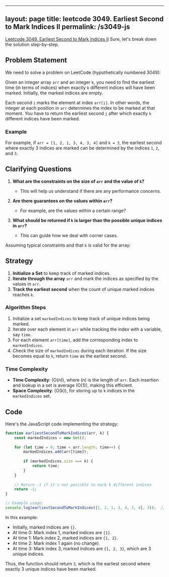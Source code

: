 
---
layout: page
title: leetcode 3049. Earliest Second to Mark Indices II
permalink: /s3049-js
---
[Leetcode 3049. Earliest Second to Mark Indices II](https://algoadvance.github.io/algoadvance/l3049)
Sure, let's break down the solution step-by-step.

## Problem Statement

We need to solve a problem on LeetCode (hypothetically numbered 3049):

Given an integer array `arr` and an integer `k`, you need to find the earliest time (in terms of indices) when exactly `k` different indices will have been marked. Initially, the marked indices are empty.

Each second `i` marks the element at index `arr[i]`. In other words, the integer at each position in `arr` determines the index to be marked at that moment. You have to return the earliest second `j` after which exactly `k` different indices have been marked.

### Example

For example, if `arr = [1, 2, 1, 3, 4, 3, 4]` and `k = 3`, the earliest second where exactly 3 indices are marked can be determined by the indices `1`, `2`, and `3`.

## Clarifying Questions

1. **What are the constraints on the size of `arr` and the value of `k`?**
   - This will help us understand if there are any performance concerns.
   
2. **Are there guarantees on the values within `arr`?**
   - For example, are the values within a certain range?

3. **What should be returned if `k` is larger than the possible unique indices in `arr`?**
   - This can guide how we deal with corner cases.

Assuming typical constraints and that `k` is valid for the array:

## Strategy

1. **Initialize a Set** to keep track of marked indices.
2. **Iterate through the array** `arr` and mark the indices as specified by the values in `arr`.
3. **Track the earliest second** when the count of unique marked indices reaches `k`.

### Algorithm Steps

1. Initialize a set `markedIndices` to keep track of unique indices being marked.
2. Iterate over each element in `arr` while tracking the index with a variable, say `time`.
3. For each element `arr[time]`, add the corresponding index to `markedIndices`.
4. Check the size of `markedIndices` during each iteration. If the size becomes equal to `k`, return `time` as the earliest second.

### Time Complexity

- **Time Complexity**: \(O(n)\), where \(n\) is the length of `arr`. Each insertion and lookup in a set is average \(O(1)\), making this efficient.
- **Space Complexity**: \(O(k)\), for storing up to `k` indices in the `markedIndices` set.

## Code

Here's the JavaScript code implementing the strategy:

```javascript
function earliestSecondToMarkIndices(arr, k) {
    const markedIndices = new Set();
    
    for (let time = 0; time < arr.length; time++) {
        markedIndices.add(arr[time]);
        
        if (markedIndices.size === k) {
            return time;
        }
    }
    
    // Return -1 if it's not possible to mark k different indices
    return -1;
}

// Example usage:
console.log(earliestSecondToMarkIndices([1, 2, 1, 3, 4, 3, 4], 3));  // Output: 3
```

In this example:
- Initially, marked indices are `{}`.
- At time 0: Mark index 1, marked indices are `{1}`.
- At time 1: Mark index 2, marked indices are `{1, 2}`.
- At time 2: Mark index 1 again (no change).
- At time 3: Mark index 3, marked indices are `{1, 2, 3}`, which are 3 unique indices.

Thus, the function should return `3`, which is the earliest second where exactly 3 unique indices have been marked.